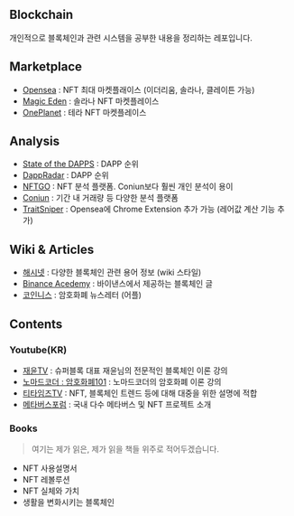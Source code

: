 ## Blockchain

개인적으로 블록체인과 관련 시스템을 공부한 내용을 정리하는 레포입니다.

## Marketplace

- [Opensea](https://opensea.io/) : NFT 최대 마켓플래이스 (이더리움, 솔라나, 클레이튼 가능)
- [Magic Eden](https://magiceden.io/) : 솔라나 NFT 마켓플레이스
- [OnePlanet](https://www.oneplanetnft.io/) : 테라 NFT 마켓플레이스
  
## Analysis

- [State of the DAPPS](https://www.stateofthedapps.com/) : DAPP 순위
- [DappRadar](https://dappradar.com/) : DAPP 순위
- [NFTGO](https://nftgo.io/) : NFT 분석 플랫폼. Coniun보다 훨씬 개인 분석이 용이
- [Coniun](https://coniun.io/) : 기간 내 거래량 등 다양한 분석 플랫폼
- [TraitSniper](https://www.traitsniper.com/) : Opensea에 Chrome Extension 추가 가능 (레어값 계산 기능 추가)

## Wiki & Articles

- [해시넷](http://wiki.hash.kr/) : 다양한 블록체인 관련 용어 정보 (wiki 스타일)
- [Binance Acedemy](https://academy.binance.com/ko) : 바이낸스에서 제공하는 블록체인 글
- [코인니스](https://coinness.live/) : 암호화폐 뉴스레터 (어플)
  
## Contents

### Youtube(KR)

- [재윤TV](https://www.youtube.com/c/jaeyuntv) : 슈퍼블록 대표 재윤님의 전문적인 블록체인 이론 강의
- [노마드코더 : 암호화폐101](https://www.youtube.com/playlist?list=PL7jH19IHhOLOJfXeVqjtiawzNQLxOgTdq) : 노마드코더의 암호화폐 이론 강의
- [티타임즈TV](https://www.youtube.com/channel/UCelFN6fJ6OY6v8pbc_SLiXA) : NFT, 블록체인 트렌드 등에 대해 대중을 위한 설명에 적합 
- [메타버스포럼](https://www.youtube.com/c/metaverseforum) : 국내 다수 메타버스 및 NFT 프로젝트 소개

### Books

> 여기는 제가 읽은, 제가 읽을 책들 위주로 적어두겠습니다.

- NFT 사용설명서
- NFT 레볼루션
- NFT 실체와 가치
- 생활을 변화시키는 블록체인